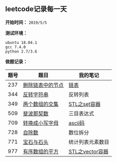 ﻿## leetcode记录每一天

**开始时间：** 
`2019/5/5`

**测试环境：**
```shell
ubuntu 18.04.1  
gcc 7.4.0  
python 2.7/3.6
```

**做题记录：**


|题号 |题目  |我的笔记  | 
|--|----|-----|
|237|[删除链表中的节点](https://github.com/593413198/leetcode/tree/master/237)|[链表](https://github.com/593413198/Algorithm/tree/master/DataStructure)|
|344| [反转字符串](https://github.com/593413198/leetcode/tree/master/344)|反转列表 |
|349|[两个数组的交集](https://github.com/593413198/leetcode/tree/master/349)    | [STL之set容器](https://blog.csdn.net/luhao19980909/article/details/89913486)|
|509|[斐波那契数](https://github.com/593413198/leetcode/tree/master/509)|三目表达式|
|709|[转换成小写字母](https://github.com/593413198/leetcode/tree/master/709)|[ascii码](http://ascii.911cha.com/)|
|728|[自除数](https://github.com/593413198/leetcode/tree/master/728) | 数位拆分 |
|771|[宝石与石头](https://github.com/593413198/leetcode/tree/master/771)|统计列表元素数目|
|977|[有序数组的平方](https://github.com/593413198/leetcode/tree/master/977)|[STL之vector容器](https://blog.csdn.net/luhao19980909/article/details/89884585)|
